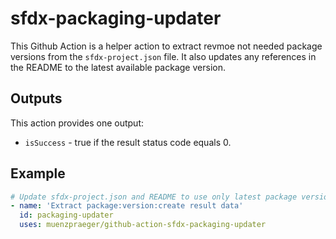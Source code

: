 # sfdx-packaging-updater

This Github Action is a helper action to extract revmoe not needed package versions from the `sfdx-project.json` file. It also updates any references in the README to the latest available package version.

## Outputs

This action provides one output:

-   `isSuccess` - true if the result status code equals 0.

## Example

```yml
# Update sfdx-project.json and README to use only latest package version
- name: 'Extract package:version:create result data'
  id: packaging-updater
  uses: muenzpraeger/github-action-sfdx-packaging-updater
```
